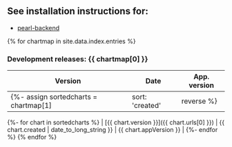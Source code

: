 ## See installation instructions for:

- [pearl-backend](https://github.com/developmentseed/pearl-backend)

<!-- Jump to:
{%- for chartmap in site.data.index.entries %}
- [Development Releases: {{ chartmap[0] }}](#development-releases-{{ chartmap[0] | slugify }})
{%- endfor %} -->


<!-- ## Stable releases

{% for chartmap in site.data.index.entries %}
  {% if site.stableCharts contains chartmap[0] %}
### {{ chartmap[0] }}

| Version | Date | App. version |
|---------|------|---------------------|
    {%- assign sortedcharts = chartmap[1] | sort: 'created' | reverse -%}
    {%- for chart in sortedcharts -%}
      {%- unless chart.version contains "-" %}
| [{{ chart.version }}]({{ chart.urls[0] }}) | {{ chart.created | date_to_long_string }} | {{ chart.appVersion }} |
      {%- endunless -%}
    {%- endfor %}
  {%- endif %}
{% endfor %} -->


{% for chartmap in site.data.index.entries %}
### Development releases: {{ chartmap[0] }}

| Version | Date | App. version |
|---------|------|---------------------|
  {%- assign sortedcharts = chartmap[1] | sort: 'created' | reverse %}
  {%- for chart in sortedcharts %}
| [{{ chart.version }}]({{ chart.urls[0] }}) | {{ chart.created | date_to_long_string }} | {{ chart.appVersion }} |
  {%- endfor %}
{% endfor %}

